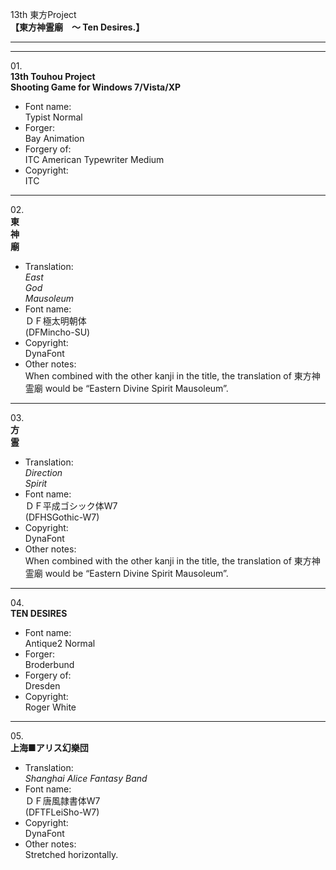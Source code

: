 13th 東方Project  
**【東方神霊廟　～ Ten Desires.】**

---  
---

01\.  
**13th Touhou Project**  
**Shooting Game for Windows 7/Vista/XP**
  - Font name:  
Typist Normal
  - Forger:  
Bay Animation
  - Forgery of:  
ITC American Typewriter Medium
  - Copyright:  
ITC

---

02\.  
**東**  
**神**  
**廟**
  - Translation:  
*East*  
*God*  
*Mausoleum*
  - Font name:  
ＤＦ極太明朝体  
(DFMincho-SU)
  - Copyright:  
DynaFont
  - Other notes:  
When combined with the other kanji in the title, the translation of 東方神霊廟 would be “Eastern Divine Spirit Mausoleum”.

---

03\.  
**方**  
**霊**
  - Translation:  
*Direction*  
*Spirit*
  - Font name:  
ＤＦ平成ゴシック体W7  
(DFHSGothic-W7)
  - Copyright:  
DynaFont
  - Other notes:  
When combined with the other kanji in the title, the translation of 東方神霊廟 would be “Eastern Divine Spirit Mausoleum”.

---

04\.  
**TEN DESIRES**
  - Font name:  
Antique2 Normal
  - Forger:  
Broderbund
  - Forgery of:  
Dresden
  - Copyright:  
Roger White

---

05\.  
**上海■アリス幻樂団**
  - Translation:  
*Shanghai Alice Fantasy Band*
  - Font name:  
ＤＦ唐風隷書体W7  
(DFTFLeiSho-W7)
  - Copyright:  
DynaFont
  - Other notes:  
Stretched horizontally.
